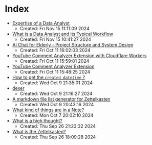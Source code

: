 # Index

- [Expertise of a Data Analyst](https://san-ghun.github.io/zet/highthoughts/1-a)
  - Created: Fri Nov 15 11:11:09 2024
- [What is a Data Analyst and its Typical Workflow](https://san-ghun.github.io/zet/highthoughts/1)
  - Created: Fri Nov 15 10:41:27 2024
- [AI Chat for Elderly - Project Structure and System Design](https://san-ghun.github.io/zet/zettels/3_14-2)
  - Created: Fri Oct 11 16:02:03 2024
- [YouTube Comment Analyzer Extension with Cloudflare Workers](https://san-ghun.github.io/zet/zettels/3_14-1a)
  - Created: Fri Oct 11 15:59:01 2024
- [YouTube Comment Analyzer Extension](https://san-ghun.github.io/zet/zettels/3_14-1)
  - Created: Fri Oct 11 15:48:25 2024
- [How to get the `created datetime` ?](https://san-ghun.github.io/zet/zettels/1-a1)
  - Created: Wed Oct  9 21:35:01 2024
- [dexer](https://san-ghun.github.io/zet/zettels/1-a)
  - Created: Wed Oct  9 21:16:27 2024
- [A markdown file list generator for Zettelkasten](https://san-ghun.github.io/zet/zettels/1)
  - Created: Wed Oct  9 20:43:16 2024
- [What kind of things are in a Note?](https://san-ghun.github.io/zet/highthoughts/0)
  - Created: Mon Oct  7 20:02:10 2024
- [What is a high thought?](https://san-ghun.github.io/zet/highthoughts/)
  - Created: Thu Sep 26 21:23:32 2024
- [What is the Zettelkasten?](https://san-ghun.github.io/zet/zettels/)
  - Created: Thu Sep 26 18:09:28 2024
